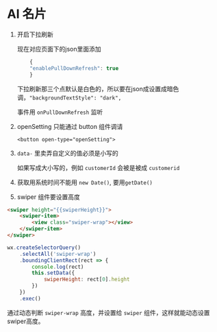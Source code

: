 # AI 名片

1. 开启下拉刷新

    现在对应页面下的json里面添加

    ```js
        {
        "enablePullDownRefresh": true
        }
    ```

    下拉刷新那三个点默认是白色的，所以要在json成设置成暗色调，`"backgroundTextStyle": "dark",`

    事件用 `onPullDownRefresh` 监听


    
1. openSetting 只能通过 button 组件调请

    `<button open-type="openSetting">`

1. `data-` 里卖弄自定义的值必须是小写的
    
    如果写成大小写的，例如 `customerId` 会被是被成 `customerid`

1. 获取用系统时间不能用 `new Date()`, 要用`getDate()`

1. swiper 组件要设置高度

```html
<swiper height="{{swiperHeight}}">
    <swiper-item>
        <view class="swiper-wrap"></view>
    </swiper-item>
</swiper>
```

```js
wx.createSelectorQuery()
    .selectAll('swiper-wrap')
    .boundingClientRect(rect => {
        console.log(rect)
        this.setData({
            swiperHeight: rect[0].height
        })
    })
    .exec()
```

通过动态判断 `swiper-wrap` 高度，并设置给 `swiper` 组件，这样就能动态设置swiper高度。



